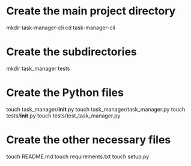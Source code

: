 # Create the main project directory
mkdir task-manager-cli
cd task-manager-cli

# Create the subdirectories
mkdir task_manager tests

# Create the Python files
touch task_manager/__init__.py
touch task_manager/task_manager.py
touch tests/__init__.py
touch tests/test_task_manager.py

# Create the other necessary files
touch README.md
touch requirements.txt
touch setup.py

